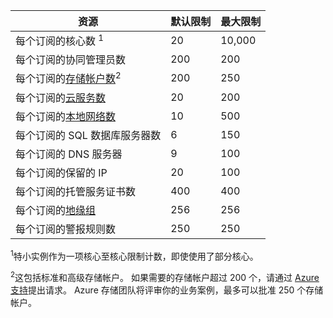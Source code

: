 | 资源 | 默认限制 | 最大限制 |
| --- | --- | --- |
| 每个订阅的核心数 <sup>1</sup> |20 |10,000 |
| 每个订阅的协同管理员数 |200 |200 |
| 每个订阅的[存储帐户数](/documentation/articles/storage-create-storage-account/)<sup>2</sup> |200 |250 |
| 每个订阅的[云服务数](/documentation/articles/cloud-services-choose-me/) |20 |200 |
| 每个订阅的[本地网络数](http://msdn.microsoft.com/zh-cn/library/jj157100.aspx) |10 |500 |
| 每个订阅的 SQL 数据库服务器数 |6 |150 |
| 每个订阅的 DNS 服务器 |9 |100 |
| 每个订阅的保留的 IP |20 |100 |
| 每个订阅的托管服务证书数 |400 |400 |
| 每个订阅的[地缘组](/documentation/articles/virtual-networks-migrate-to-regional-vnet/) |256 |256 |
| 每个订阅的警报规则数 |250 |250 |

<sup>1</sup>特小实例作为一项核心至核心限制计数，即使使用了部分核心。

<sup>2</sup>这包括标准和高级存储帐户。 如果需要的存储帐户超过 200 个，请通过 [Azure 支持](/support/faq/)提出请求。 Azure 存储团队将评审你的业务案例，最多可以批准 250 个存储帐户。 

